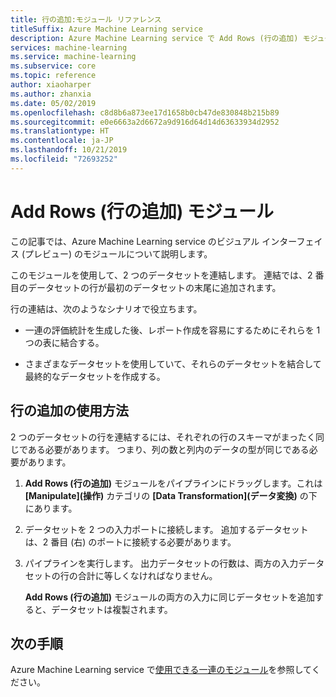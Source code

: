 ```yaml
---
title: 行の追加:モジュール リファレンス
titleSuffix: Azure Machine Learning service
description: Azure Machine Learning service で Add Rows (行の追加) モジュールを使用して、2 つのデータセットを連結する方法について説明します。
services: machine-learning
ms.service: machine-learning
ms.subservice: core
ms.topic: reference
author: xiaoharper
ms.author: zhanxia
ms.date: 05/02/2019
ms.openlocfilehash: c8d8b6a873ee17d1658b0cb47de830848b215b89
ms.sourcegitcommit: e0e6663a2d6672a9d916d64d14d63633934d2952
ms.translationtype: HT
ms.contentlocale: ja-JP
ms.lasthandoff: 10/21/2019
ms.locfileid: "72693252"
---
```

# <a name="add-rows-module"></a>Add Rows (行の追加) モジュール

この記事では、Azure Machine Learning service のビジュアル インターフェイス (プレビュー) のモジュールについて説明します。

このモジュールを使用して、2 つのデータセットを連結します。 連結では、2 番目のデータセットの行が最初のデータセットの末尾に追加されます。  
  
行の連結は、次のようなシナリオで役立ちます。  
  
+ 一連の評価統計を生成した後、レポート作成を容易にするためにそれらを 1 つの表に結合する。  
  
+ さまざまなデータセットを使用していて、それらのデータセットを結合して最終的なデータセットを作成する。  

## <a name="how-to-use-add-rows"></a>行の追加の使用方法  

2 つのデータセットの行を連結するには、それぞれの行のスキーマがまったく同じである必要があります。 つまり、列の数と列内のデータの型が同じである必要があります。

1.  **Add Rows (行の追加)** モジュールをパイプラインにドラッグします。これは **[Manipulate]\(操作\)** カテゴリの **[Data Transformation]\(データ変換\)** の下にあります。

2. データセットを 2 つの入力ポートに接続します。 追加するデータセットは、2 番目 (右) のポートに接続する必要があります。 
  
3.  パイプラインを実行します。 出力データセットの行数は、両方の入力データセットの行の合計に等しくなければなりません。

    **Add Rows (行の追加)** モジュールの両方の入力に同じデータセットを追加すると、データセットは複製されます。 

## <a name="next-steps"></a>次の手順

Azure Machine Learning service で[使用できる一連のモジュール](module-reference.md)を参照してください。 